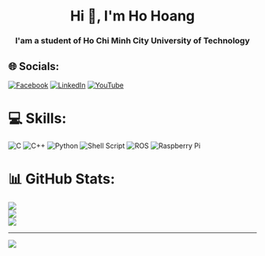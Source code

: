 <h1 align="center">Hi 👋, I'm Ho Hoang</h1>
<h3 align="center">I'am a student of Ho Chi Minh City University of Technology</h3>

## 🌐 Socials:
[![Facebook](https://img.shields.io/badge/Facebook-%231877F2.svg?logo=Facebook&logoColor=white)](https://facebook.com/https://www.facebook.com/profile.php?id=100012689749076) [![LinkedIn](https://img.shields.io/badge/LinkedIn-%230077B5.svg?logo=linkedin&logoColor=white)](https://linkedin.com/in/https://www.linkedin.com/in/hoang-ho-150834263/) [![YouTube](https://img.shields.io/badge/YouTube-%23FF0000.svg?logo=YouTube&logoColor=white)](https://www.youtube.com/channel/UC9nxKGlotgYyHkTh24nDISw) 

# 💻 Skills:
![C](https://img.shields.io/badge/c-%2300599C.svg?style=for-the-badge&logo=c&logoColor=white) ![C++](https://img.shields.io/badge/c++-%2300599C.svg?style=for-the-badge&logo=c%2B%2B&logoColor=white) ![Python](https://img.shields.io/badge/python-3670A0?style=for-the-badge&logo=python&logoColor=ffdd54) ![Shell Script](https://img.shields.io/badge/shell_script-%23121011.svg?style=for-the-badge&logo=gnu-bash&logoColor=white) ![ROS](https://img.shields.io/badge/ros-%230A0FF9.svg?style=for-the-badge&logo=ros&logoColor=white) ![Raspberry Pi](https://img.shields.io/badge/-RaspberryPi-C51A4A?style=for-the-badge&logo=Raspberry-Pi)
# 📊 GitHub Stats:
![](https://github-readme-stats.vercel.app/api?username=HoHoang3103&theme=dark&hide_border=false&include_all_commits=false&count_private=false)<br/>
![](https://github-readme-streak-stats.herokuapp.com/?user=HoHoang3103&theme=dark&hide_border=false)<br/>
![](https://github-readme-stats.vercel.app/api/top-langs/?username=HoHoang3103&theme=dark&hide_border=false&include_all_commits=false&count_private=false&layout=compact)

---
[![](https://visitcount.itsvg.in/api?id=HoHoang3103&icon=0&color=0)](https://visitcount.itsvg.in)

<!-- Proudly created with GPRM ( https://gprm.itsvg.in ) -->

